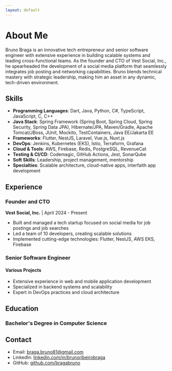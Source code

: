 ```yaml
---
layout: default
---
```


# About Me

Bruno Braga is an innovative tech entrepreneur and senior software engineer with extensive experience in building scalable systems and leading cross-functional teams. As the founder and CTO of Vest Social, Inc., he spearheaded the development of a social media platform that seamlessly integrates job posting and networking capabilities. Bruno blends technical mastery with strategic leadership, making him an asset in any dynamic, tech-driven environment.

## Skills

- **Programming Languages**: Dart, Java, Python, C#, TypeScript, JavaScript, C, C++
- **Java Stack**: Spring Framework (Spring Boot, Spring Cloud, Spring Security, Spring Data JPA), Hibernate/JPA, Maven/Gradle, Apache Tomcat/JBoss, JUnit, Mockito, TestContainers, Java EE/Jakarta EE
- **Frameworks**: Flutter, NestJS, Laravel, Vue.js, Nuxt.js
- **DevOps**: Jenkins, Kubernetes (EKS), Istio, Terraform, Grafana
- **Cloud & Tools**: AWS, Firebase, Redis, PostgreSQL, RevenueCat
- **Testing & CI/CD**: Codemagic, GitHub Actions, Jest, SonarQube
- **Soft Skills**: Leadership, project management, mentorship
- **Specialties**: Scalable architecture, cloud-native apps, interfaith app development

## Experience

### Founder and CTO

**Vest Social, Inc.** | April 2024 - Present

- Built and managed a tech startup focused on social media for job postings and job searches
- Led a team of 10 developers, creating scalable solutions
- Implemented cutting-edge technologies: Flutter, NestJS, AWS EKS, Firebase

### Senior Software Engineer

#### Various Projects

- Extensive experience in web and mobile application development
- Specialized in backend systems and scalability
- Expert in DevOps practices and cloud architecture

## Education

### Bachelor's Degree in Computer Science

## Contact

- Email: [braga.bruno81@gmail.com](mailto:braga.bruno81@gmail.com)
- LinkedIn: [linkedin.com/in/brunoribeirobraga](https://www.linkedin.com/in/brunoribeirobraga/)
- GitHub: [github.com/bragabruno](https://github.com/bragabruno)
